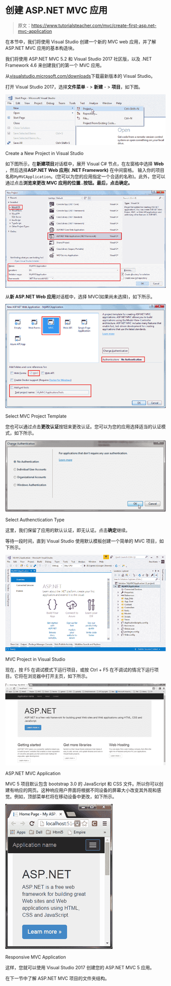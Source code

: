 # 创建 ASP.NET MVC 应用

> 原文：<https://www.tutorialsteacher.com/mvc/create-first-asp.net-mvc-application>

在本节中，我们将使用 Visual Studio 创建一个新的 MVC web 应用，并了解 ASP.NET MVC 应用的基本构造块。

我们将使用 ASP.NET MVC 5.2 和 Visual Studio 2017 社区版，以及 .NET Framework 4.6 来创建我们的第一个 MVC 应用。

从[visualstudio.microsoft.com/downloads](https://visualstudio.microsoft.com/downloads/)下载最新版本的 Visual Studio。

打开 Visual Studio 2017，选择**文件菜单** - > **新建** - > **项目**，如下图。

![Create MVC Application](img/dc0314d9450202a69c4fc5be8eaacbfa.png)

Create a New Project in Visual Studio



如下图所示，在**新建项目**对话框中，展开 Visual C# 节点，在左窗格中选择 **Web** ，然后选择**ASP.NET Web 应用( .NET Framework)** 在中间窗格。 输入你的项目名称`MyMVCApplication`。(您可以为您的应用指定一个合适的名称)。此外，您可以通过点击**浏览来更改 MVC 应用的位置..**按钮。最后，点击**确定。**

![Select template](img/fc10d76106afd87763ab416da9c37a25.png)

从**新 ASP.NET Web 应用**对话框中，选择 MVC(如果尚未选择)，如下所示。

![Create MVC App](img/9aeefbd0748790d9d51fa2929f9c9d3e.png)

Select MVC Project Template



您也可以通过点击**更改认证**按钮来更改认证。您可以为您的应用选择适当的认证模式，如下所示。

![Create simple MVC Application](img/21545986de5620e1a8acc6c576986b03.png)

Select Authenctication Type



这里，我们保留了应用的默认认证，即无认证。点击**确定**继续。

等待一段时间，直到 Visual Studio 使用默认模板创建一个简单的 MVC 项目，如下所示。

![MVC Application](img/92397686b75cf1fa4d79d23c49d1fafd.png)

MVC Project in Visual Studio



现在，按 F5 在调试模式下运行项目，或按 Ctrl + F5 在不调试的情况下运行项目。它将在浏览器中打开主页，如下所示。

![Run MVC Application](img/58dafac28ebc526950c174006b95518c.png)

ASP.NET MVC Application



MVC 5 项目默认包含 bootstrap 3.0 的 JavaScript 和 CSS 文件。所以你可以创建有响应的网页。这种响应用户界面将根据不同设备的屏幕大小改变其外观和感觉。例如，顶部菜单栏将在移动设备中更改，如下所示。

![Responsive MVC Application 1](img/7a8e7ace64dce0703f4aeede68aa4497.png) 

Responsive MVC Application



这样，您就可以使用 Visual Studio 2017 创建您的 ASP.NET MVC 5 应用。

在下一节中了解 ASP.NET MVC 项目的文件夹结构。
